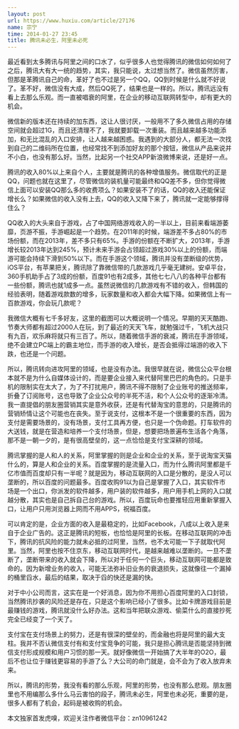 ```yaml
---
layout: post
url: https://www.huxiu.com/article/27176
name: 宗宁
time: 2014-01-27 23:45
title: 腾讯未必生，阿里未必死
---
```

最近看到太多腾讯与阿里之间的口水了，似乎很多人也觉得腾讯的微信如何如何了之后，腾讯大有大一统的趋势，其实，我只能说，太过想当然了。微信虽然厉害，但那是革腾讯自己的命，革好了也不过是另一个QQ，QQ到时候是什么就不好说了。革不好，微信没有大成，然后QQ死了，结果也是一样的。所以，腾讯远没有看上去那么乐观。而一直被唱衰的阿里，在企业的移动互联网转型中，却有更大的机会。

微信新的版本还在持续的加东西，这让人很讨厌，一般用不了多久微信占用的存储空间就会超过1G，而且还清理不了，我就要卸载一次重装。而且越来越多功能添加，和无比混乱的入口安排，让人越来越困惑。我遇到的大部分人，都无法一次找到自己的二维码所在位置，也经常找不到添加好友的那个按钮，微信从产品来说并不小白，也没有那么好。当然，比起另一个社交APP新浪微博来说，还是好一点。

腾讯的收入80%以上来自个人，主要就是腾讯的各种增值服务。微信取代的正是QQ，问题也就在这里了，尽管微信的装机量可能最终和QQ差不多，但你觉得微信上面可以安装QQ那么多的收费项么？如果安装不了的话，QQ的收入还能保证增长么？如果微信的收入没有上去，QQ的收入又降下来了，腾讯就一定能够撑得住么？

QQ收入的大头来自于游戏，占了中国网络游戏收入的一半以上，目前来看端游萎靡，页游不振，手游崛起是一个趋势。在2011年的时候，端游差不多占80%的市场份额，而在2013年，差不多只有65%。手游的份额在不断扩大，2013年，手游增长较2013年达到245%，预计未来手游会占领超过游戏30%以上的份额，而端游可能会持续下滑到50%以下。而在手游这个领域，腾讯并没有垄断级的优势，iOS平台，有苹果把关，腾讯除了靠微信带的几款游戏几乎毫无建树。安卓平台，360手机助手占了3成的份额，百度91也有2成多，其他七七八八的各种平台都有一些份额，腾讯也就1成多一点。虽然说微信的几款游戏有不错的收入，但韩国的经验表明，随着游戏款数的增多，玩家数量和收入都会大幅下降。如果微信上有一百款游戏，你会玩几款呢？

我微信大概有七千多好友，这里的截图可以大概说明一个情况。早期的天天酷跑、节奏大师都有超过2000人在玩，到了最近的天天飞车，就勉强过千，飞机大战只有九百，欢乐麻将就只有三百了。所以，随着微信手游的衰减，腾讯在手游领域，绝不会建立PC端上的霸主地位，而手游的收入增长，是否会抵得过端游的收入下跌，也还是一个问题。

所以，腾讯转向进攻阿里的领域，也是没有办法。我很早就在说，微信公众平台根本就不是为什么自媒体设计的，而是要企业接入来代替阿里巴巴的角色的。只是手机的限制实在太大了，为了不打扰用户，腾讯不得不限制了企业账号的推送频率，折叠了订阅账号，这也导致了企业公众号的半死不活，和个人公众号的逐渐冷清。我一直提倡的朋友圈营销其实是意外收获，还是有代替淘宝的意思的，只是腾讯的营销矫情让这个可能也在丧失。至于说支付，这根本不是一个很重要的东西，因为支付是需要场景的，没有场景，支付工具再方便，也只是一个伪命题。打车软件的大送钱，就是在营造和培养一个支付场景，但是，想要把场景遍布生活各个角落，那不是一朝一夕的，是有很高壁垒的，这一点恰恰是支付宝深耕的领域。

腾讯掌握的是人和人的关系，阿里掌握的则是企业和企业的关系，至于说淘宝天猫什么的，算是人和企业的关系。百度掌握的是流量入口，而为什么腾讯阿里都是千亿市值而百度却只有一半呢？就是因为，移动互联网的入口是分散的，是没人可以垄断的，所以百度的问题最多。百度收购91以为自己是掌握了入口，其实软件市场是一个出口，你派发的软件越多，用户装的软件越多，用户用手机上网的入口就越分散，其实也是自己拆自己台的游戏。所以，百度玩命也要推轻应用重新掌握入口，让用户只用浏览器上网而不用APPS，祝福百度。

可以肯定的是，企业方面的收入是最稳定的，比如Facebook，八成以上收入是来自于企业广告的。这正是腾讯的短板，也恰恰是阿里的长板。在移动互联网的冲击下，腾讯的抗风险的能力就未必抵的过阿里，当然，也不太可能一下子就取代阿里。当然，阿里也按不住京东，移动互联网时代，是越来越难以垄断的。一旦不垄断了，垄断带来的收入就会下降，所以对于任何一个巨头，移动互联网可能都是致命的。因为新增业务的收入，可能无法弥补旧业务的衰退损失，这就像往一个漏掉的桶里舀水，最后的结果，取决于舀的快还是漏的快。

对于中小公司而言，这实在是一个好消息，因为你不用担心百度阿里的入口封锁，当然腾讯抄袭的风险还是存在，只是这个影响已经小了很多。比如卡牌游戏目前是最赚钱的游戏，腾讯就没什么好办法。这和当年把联众游戏、偷菜什么的直接抄死完全已经变了一个天了。

支付宝在支付场景上的努力，还是有很深的壁垒的，而金融也将是阿里的最大支柱。我并不否认微信支付有和支付宝竞争的可能，我只是担心腾讯是否能坚持到微信支付形成规模和用户习惯的那一天。就好像微信一开始搞了大半年的O2O，最后不也让位于赚钱更容易的手游了么？大公司的命门就是，会不会为了收入放弃未来。

所以，腾讯的形势，我没有看的那么乐观，阿里的形势，也没有那么悲观。朋友圈里也不用编那么多什么马云害怕的段子，腾讯未必生，阿里也未必死，重要的是，很多人都有了机会，起码是被收购的机会。

本文独家首发虎嗅，欢迎关注作者微信平台：zn10961242

